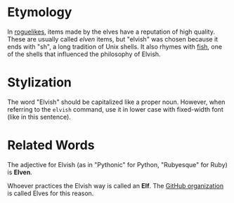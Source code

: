 # Etymology

In [roguelikes](https://en.wikipedia.org/wiki/Roguelike), items made by the
elves have a reputation of high quality. These are usually called _elven_ items,
but "elvish" was chosen because it ends with "sh", a long tradition of Unix
shells. It also rhymes with [fish](https://fishshell.com), one of the shells
that influenced the philosophy of Elvish.

# Stylization

The word "Elvish" should be capitalized like a proper noun. However, when
referring to the `elvish` command, use it in lower case with fixed-width font
(like in this sentence).

# Related Words

The adjective for Elvish (as in "Pythonic" for Python, "Rubyesque" for Ruby) is
**Elven**.

Whoever practices the Elvish way is called an **Elf**. The
[GitHub organization](https://github.com/elves/) is called Elves for this
reason.
